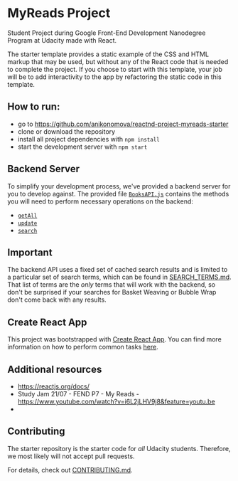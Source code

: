 # MyReads Project

Student Project during Google Front-End Development Nanodegree Program at Udacity made with React.

The starter template provides a static example of the CSS and HTML markup that may be used, but without any of the React code that is needed to complete the project. If you choose to start with this template, your job will be to add interactivity to the app by refactoring the static code in this template.

## How to run:
* go to https://github.com/anikonomova/reactnd-project-myreads-starter
* clone or download the repository
* install all project dependencies with `npm install`
* start the development server with `npm start`

## Backend Server

To simplify your development process, we've provided a backend server for you to develop against. The provided file [`BooksAPI.js`](src/BooksAPI.js) contains the methods you will need to perform necessary operations on the backend:

* [`getAll`](#getall)
* [`update`](#update)
* [`search`](#search)

## Important
The backend API uses a fixed set of cached search results and is limited to a particular set of search terms, which can be found in [SEARCH_TERMS.md](SEARCH_TERMS.md). That list of terms are the _only_ terms that will work with the backend, so don't be surprised if your searches for Basket Weaving or Bubble Wrap don't come back with any results.

## Create React App

This project was bootstrapped with [Create React App](https://github.com/facebookincubator/create-react-app). You can find more information on how to perform common tasks [here](https://github.com/facebookincubator/create-react-app/blob/master/packages/react-scripts/template/README.md).

## Additional resources
* https://reactjs.org/docs/
* Study Jam 21/07 - FEND P7 - My Reads  - https://www.youtube.com/watch?v=i6L2jLHV9j8&feature=youtu.be
*

## Contributing

The starter repository is the starter code for _all_ Udacity students. Therefore, we most likely will not accept pull requests.

For details, check out [CONTRIBUTING.md](CONTRIBUTING.md).
